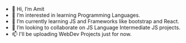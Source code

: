 - 👋 Hi, I’m Amit
- 👀 I’m interested in learning Programming Languages.
- 🌱 I’m currently learning JS and Frameworks like bootstrap and React.
- 💞️ I’m looking to collaborate on JS Language Intermediate JS projects.
- 📫 I'll be uploading WebDev Projects just for now.

<!---
1Headhunterz/1Headhunterz is a ✨ special ✨ repository because its `README.md` (this file) appears on your GitHub profile.
You can click the Preview link to take a look at your changes.
---
